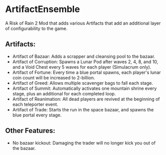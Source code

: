 # ArtifactEnsemble
A Risk of Rain 2 Mod that adds various Artifacts that add an additional layer of configurability to the game.

## Artifacts:
- Artifact of Bazaar:
    Adds a scrapper and cleansing pool to the bazaar.
- Artifact of Corruption:
    Spawns a Lunar Pod after waves 2, 4, 8, and 10, and a Void Chest every 5 waves for each player (Simulacrum only).
- Artifact of Fortune:
    Every time a blue portal spawns, each player's lunar coin count will be increased to 2-billion.
- Artifact of Greed:
    Allows multiple scavenger bags to fall each stage.
- Artifact of Summit:
    Automatically activates one mountain shrine every stage, plus an additional for each completed loop.
- Artifact of Reanimation:
    All dead players are revived at the beginning of each teleporter event.
- Artifact of Trade:
    Starts the run in the space bazaar, and spawns the blue portal every stage.

## Other Features:
- No bazaar kickout:
    Damaging the trader will no longer kick you out of the bazaar.